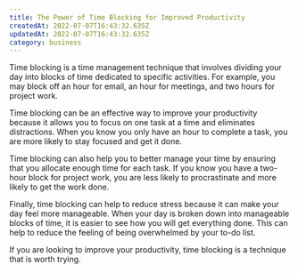 ```yaml
---
title: The Power of Time Blocking for Improved Productivity
createdAt: 2022-07-07T16:43:32.635Z
updatedAt: 2022-07-07T16:43:32.635Z
category: business
---
```


Time blocking is a time management technique that involves dividing your day into blocks of time dedicated to specific activities. For example, you may block off an hour for email, an hour for meetings, and two hours for project work.

Time blocking can be an effective way to improve your productivity because it allows you to focus on one task at a time and eliminates distractions. When you know you only have an hour to complete a task, you are more likely to stay focused and get it done.

Time blocking can also help you to better manage your time by ensuring that you allocate enough time for each task. If you know you have a two-hour block for project work, you are less likely to procrastinate and more likely to get the work done.

Finally, time blocking can help to reduce stress because it can make your day feel more manageable. When your day is broken down into manageable blocks of time, it is easier to see how you will get everything done. This can help to reduce the feeling of being overwhelmed by your to-do list.

If you are looking to improve your productivity, time blocking is a technique that is worth trying.
